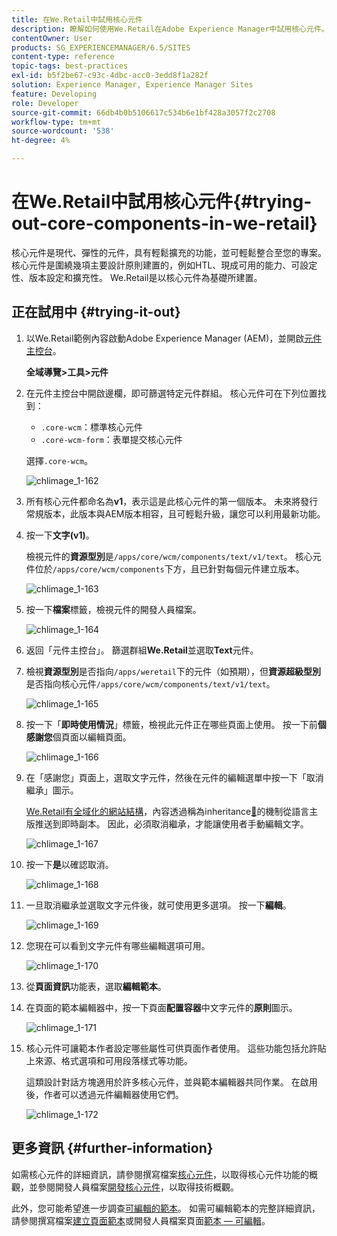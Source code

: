```yaml
---
title: 在We.Retail中試用核心元件
description: 瞭解如何使用We.Retail在Adobe Experience Manager中試用核心元件。
contentOwner: User
products: SG_EXPERIENCEMANAGER/6.5/SITES
content-type: reference
topic-tags: best-practices
exl-id: b5f2be67-c93c-4dbc-acc0-3edd8f1a282f
solution: Experience Manager, Experience Manager Sites
feature: Developing
role: Developer
source-git-commit: 66db4b0b5106617c534b6e1bf428a3057f2c2708
workflow-type: tm+mt
source-wordcount: '538'
ht-degree: 4%

---
```


# 在We.Retail中試用核心元件{#trying-out-core-components-in-we-retail}

核心元件是現代、彈性的元件，具有輕鬆擴充的功能，並可輕鬆整合至您的專案。 核心元件是圍繞幾項主要設計原則建置的，例如HTL、現成可用的能力、可設定性、版本設定和擴充性。 We.Retail是以核心元件為基礎所建置。

## 正在試用中 {#trying-it-out}

1. 以We.Retail範例內容啟動Adobe Experience Manager (AEM)，並開啟[元件主控台](/help/sites-authoring/default-components-console.md)。

   **全域導覽>工具>元件**

1. 在元件主控台中開啟邊欄，即可篩選特定元件群組。 核心元件可在下列位置找到：

   * `.core-wcm`：標準核心元件
   * `.core-wcm-form`：表單提交核心元件

   選擇`.core-wcm`。

   ![chlimage_1-162](assets/chlimage_1-162.png)

1. 所有核心元件都命名為&#x200B;**v1**，表示這是此核心元件的第一個版本。 未來將發行常規版本，此版本與AEM版本相容，且可輕鬆升級，讓您可以利用最新功能。
1. 按一下&#x200B;**文字(v1)**。

   檢視元件的&#x200B;**資源型別**&#x200B;是`/apps/core/wcm/components/text/v1/text`。 核心元件位於`/apps/core/wcm/components`下方，且已針對每個元件建立版本。

   ![chlimage_1-163](assets/chlimage_1-163.png)

1. 按一下&#x200B;**檔案**&#x200B;標籤，檢視元件的開發人員檔案。

   ![chlimage_1-164](assets/chlimage_1-164.png)

1. 返回「元件主控台」。 篩選群組&#x200B;**We.Retail**&#x200B;並選取&#x200B;**Text**&#x200B;元件。
1. 檢視&#x200B;**資源型別**&#x200B;是否指向`/apps/weretail`下的元件（如預期），但&#x200B;**資源超級型別**&#x200B;是否指向核心元件`/apps/core/wcm/components/text/v1/text`。

   ![chlimage_1-165](assets/chlimage_1-165.png)

1. 按一下「**即時使用情況**」標籤，檢視此元件正在哪些頁面上使用。 按一下前&#x200B;**個感謝您**&#x200B;個頁面以編輯頁面。

   ![chlimage_1-166](assets/chlimage_1-166.png)

1. 在「感謝您」頁面上，選取文字元件，然後在元件的編輯選單中按一下「取消繼承」圖示。

   [We.Retail有全域化的網站結構](/help/sites-developing/we-retail-globalized-site-structure.md)，內容透過稱為inheritance[&#128279;](/help/sites-administering/msm.md)的機制從語言主版推送到即時副本。 因此，必須取消繼承，才能讓使用者手動編輯文字。

   ![chlimage_1-167](assets/chlimage_1-167.png)

1. 按一下&#x200B;**是**&#x200B;以確認取消。

   ![chlimage_1-168](assets/chlimage_1-168.png)

1. 一旦取消繼承並選取文字元件後，就可使用更多選項。 按一下&#x200B;**編輯**。

   ![chlimage_1-169](assets/chlimage_1-169.png)

1. 您現在可以看到文字元件有哪些編輯選項可用。

   ![chlimage_1-170](assets/chlimage_1-170.png)

1. 從&#x200B;**頁面資訊**&#x200B;功能表，選取&#x200B;**編輯範本**。
1. 在頁面的範本編輯器中，按一下頁面&#x200B;**配置容器**&#x200B;中文字元件的&#x200B;**原則**&#x200B;圖示。

   ![chlimage_1-171](assets/chlimage_1-171.png)

1. 核心元件可讓範本作者設定哪些屬性可供頁面作者使用。 這些功能包括允許貼上來源、格式選項和可用段落樣式等功能。

   這類設計對話方塊適用於許多核心元件，並與範本編輯器共同作業。 在啟用後，作者可以透過元件編輯器使用它們。

   ![chlimage_1-172](assets/chlimage_1-172.png)

## 更多資訊 {#further-information}

如需核心元件的詳細資訊，請參閱撰寫檔案[核心元件](https://experienceleague.adobe.com/docs/experience-manager-core-components/using/introduction.html?lang=zh-Hant)，以取得核心元件功能的概觀，並參閱開發人員檔案[開發核心元件](https://experienceleague.adobe.com/docs/experience-manager-core-components/using/developing/overview.html)，以取得技術概觀。

此外，您可能希望進一步調查[可編輯的範本](/help/sites-developing/we-retail-editable-templates.md)。 如需可編輯範本的完整詳細資訊，請參閱撰寫檔案[建立頁面範本](/help/sites-authoring/templates.md)或開發人員檔案頁面[範本 — 可編輯](/help/sites-developing/page-templates-editable.md)。
